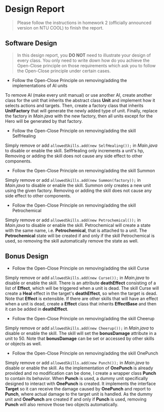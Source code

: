 # Design Report
> Please follow the instructions in homework 2 (officially announced version on NTU COOL) to finish the report.

## Software Design

> In this design report, you **DO NOT** need to illustrate your design of every class. 
> You only need to write down how do you achieve the Open-Close principle on those requirements which ask you to follow the Open-Close principle under certain cases.

- Follow the Open-Close Principle on removing/adding the implementations of AI units

To remove AI (make every unit manual) or use another AI, create another class for the unit that inherits the abstract class **Unit** and implement how it selects actions and targets. Then, create a factory class that inherits **UnitFactory** that will generate the newly added type of unit. Finally, replace the factory in *Main.java* with the new factory, then all units except for the Hero will be generated by that factory.

- Follow the Open-Close Principle on removing/adding the skill SelfHealing

Simply remove or add `allowedSkills.add(new SelfHealing());` in *Main.java* to disable or enable the skill. SelfHealing only increments a unit's hp, Removing or adding the skill does not cause any side effect to other components.

- Follow the Open-Close Principle on removing/adding the skill Summon

Simply remove or add `allowedSkills.add(new Summon(factory));` in *Main.java* to disable or enable the skill. Summon only creates a new unit using the given factory. Removing or adding the skill does not cause any side effect to other components.

- Follow the Open-Close Principle on removing/adding the skill Petrochemical

Simply remove or add `allowedSkills.add(new Petrochemical());` in *Main.java* to disable or enable the skill. Petrochemical will create a state with the same name, i.e. **Petrochemical**, that is attached to a unit. The **Petrochemical** state will be created if and only if the skill Petrochemical is used, so removing the skill automatically remove the state as well.

## Bonus Design

- Follow the Open-Close Principle on removing/adding the skill Curse

Simply remove or add `allowedSkills.add(new Curse());` in *Main.java* to disable or enable the skill. There is an attribute **deathEffect** consisting of a list of **Effect**, which will be triggered when a unit is dead. The skill Curse will create a **Heal** effect in the target's **deathEffect**, so when the target is dead. Note that **Effect** is extensible. If there are other skills that will have an effect when a unit is dead, create a **Effect** class that inherits **EffectBase** and then it can be added in **deathEffect**.

- Follow the Open-Close Principle on removing/adding the skill Cheerup

Simply remove or add `allowedSkills.add(new Cheerup());` in *Main.java* to disable or enable the skill. The skill will set the **bonusDamage** attribute in a unit to 50. Note that **bonusDamage** can be set or accessed by other skills or objects as well.

- Follow the Open-Close Principle on removing/adding the skill OnePunch

Simply remove or add `allowedSkills.add(new Punch());` in *Main.java* to disable or enable the skill. As the implementation of **OnePunch** is already provided and no modification can be done, I create a wrapper class **Punch** to contain its behavior. When **Punch** is used, a dummy unit specifically designed to interact with **OnePunch** is created. It implements the interface **Target** so it can receive the damage caused by **OnePunch** and report to **Punch**, where actual damage to the target unit is handled. As the dummy unit and **OnePunch** are created if and only if **Punch** is used, removing **Punch** will also remove those two objects automatically.